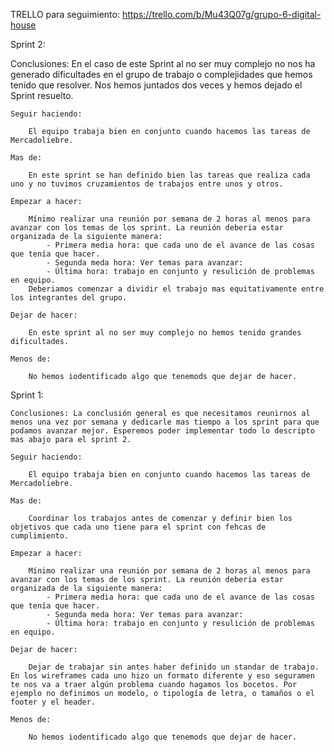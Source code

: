 TRELLO para seguimiento: https://trello.com/b/Mu43Q07g/grupo-6-digital-house

Sprint 2: 

Conclusiones: En el caso de este Sprint al no ser muy complejo no nos ha generado dificultades en el grupo de trabajo o complejidades que hemos tenido que resolver. Nos hemos juntados dos veces y hemos dejado el Sprint resuelto. 

    Seguir haciendo:

        El equipo trabaja bien en conjunto cuando hacemos las tareas de Mercadoliebre.  

    Mas de: 

        En este sprint se han definido bien las tareas que realiza cada uno y no tuvimos cruzamientos de trabajos entre unos y otros. 

    Empezar a hacer: 
    
        Mínimo realizar una reunión por semana de 2 horas al menos para avanzar con los temas de los sprint. La reunión deberia estar organizada de la siguiente manera: 
            - Primera media hora: que cada uno de el avance de las cosas que tenía que hacer. 
            - Segunda meda hora: Ver temas para avanzar: 
            - Última hora: trabajo en conjunto y resulición de problemas en equipo. 
        Deberiamos comenzar a dividir el trabajo mas equitativamente entre los integrantes del grupo. 

    Dejar de hacer: 

        En este sprint al no ser muy complejo no hemos tenido grandes dificultades. 

    Menos de: 

        No hemos iodentificado algo que tenemods que dejar de hacer. 


Sprint 1:

    Conclusiones: La conclusión general es que necesitamos reunirnos al menos una vez por semana y dedicarle mas tiempo a los sprint para que podamos avanzar mejor. Esperemos poder implementar todo lo descripto mas abajo para el sprint 2. 

    Seguir haciendo:

        El equipo trabaja bien en conjunto cuando hacemos las tareas de Mercadoliebre. 

    Mas de: 

        Coordinar los trabajos antes de comenzar y definir bien los objetivos que cada uno tiene para el sprint con fehcas de cumplimiento. 

    Empezar a hacer: 
    
        Mínimo realizar una reunión por semana de 2 horas al menos para avanzar con los temas de los sprint. La reunión deberia estar organizada de la siguiente manera: 
            - Primera media hora: que cada uno de el avance de las cosas que tenía que hacer. 
            - Segunda meda hora: Ver temas para avanzar: 
            - Última hora: trabajo en conjunto y resulición de problemas en equipo. 

    Dejar de hacer: 

        Dejar de trabajar sin antes haber definido un standar de trabajo. En los wireframes cada uno hizo un formato diferente y eso seguramen te nos va a traer algún problema cuando hagamos los bocetos. Por ejemplo no definimos un modelo, o tipología de letra, o tamaños o el footer y el header. 

    Menos de: 

        No hemos iodentificado algo que tenemods que dejar de hacer. 









    
